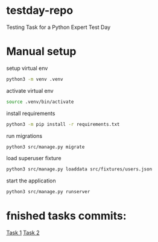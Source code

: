 # testday-repo
Testing Task for a Python Expert Test Day


# Manual setup
setup virtual env
```bash
python3 -m venv .venv
```

activate virtual env
```bash
source .venv/bin/activate
```

install requirements
```bash
python3 -m pip install -r requirements.txt
``` 

run migrations
```bash
python3 src/manage.py migrate
``` 

load superuser fixture
```bash
python3 src/manage.py loaddata src/fixtures/users.json 
```

start the application
```bash
python3 src/manage.py runserver
```



# fnished tasks commits:
[Task 1](https://github.com/CCiwy/testday-repo/commit/a8948ecaca5f0116943edadbed0c2df8c27a055c)
[Task 2](https://github.com/CCiwy/testday-repo/commit/1a854d00f347db186ed0ec24cbf5a8afb2dcd519)
